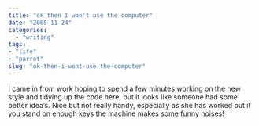 ```yaml
---
title: "ok then I won't use the computer"
date: "2005-11-24"
categories:
  - "writing"
tags:
- "life"
- "parrot"
slug: "ok-then-i-wont-use-the-computer"
---
```


 <!-- [![Pickle][image-1]][1] -->
I came in from work hoping to spend a few minutes working on the new style and tidying up the code here, but it looks like someone had some better idea’s. Nice but not really handy, especially as she has worked out if you stand on enough keys the machine makes some funny noises!
